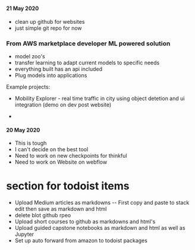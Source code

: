 # 
#### 21 May 2020
 - clean up github for websites
 - just simple git repo for now
 
### From AWS marketplace developer ML powered solution
 - model zoo's
 - transfer learning to adapt current models to specific needs
 - everything built has an api included
 - Plug models into applications
 
Example projects:
	
 - Mobility Explorer - real time traffic in city using object detetion and ui integration (demo on dev post website)
 
 - 

#### 20 May 2020

 - This is tough
 - I can't decide on the best tool
 - Need to work on new checkpoints for thinkful
 - Need to work on Website on webflow

# section for todoist items

- Upload Medium articles as markdowns
--  First copy and paste to stack edit then save as markdown and html
- delete blot github rpeo
- Upload short courses to github as markdowns and html's
- Upload guided capstone notebooks as markdown and html as well as Jupyter
- Set up auto forward from amazon to todoist packages
<!--stackedit_data:
eyJoaXN0b3J5IjpbMTI2MTIyNzgzOCw1MjQ1NDIyMzAsNTU5OD
YxMDkyXX0=
-->
